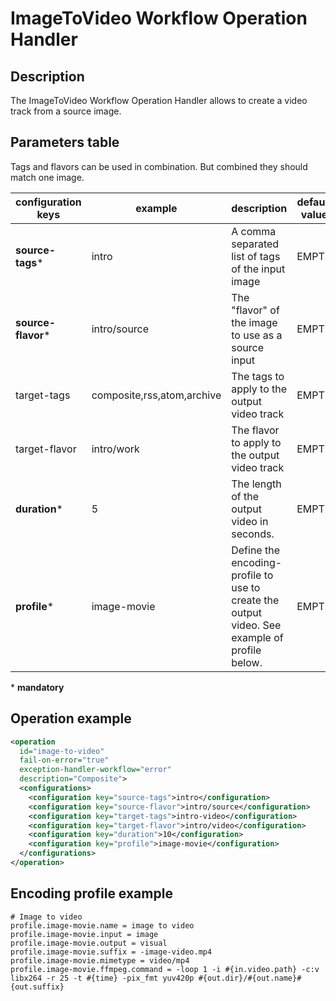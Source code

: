 # ImageToVideo Workflow Operation Handler

## Description

The ImageToVideo Workflow Operation Handler allows to create a video track from a source image.

## Parameters table

Tags and flavors can be used in combination. But combined they should match one image.

|configuration keys |example                   |description|default value|
|-------------------|--------------------------|-----------|-------------|
|**source-tags**\*  |intro                     |A comma separated list of tags of the input image|EMPTY|
|**source-flavor**\*|intro/source              |The "flavor" of the image to use as a source input|EMPTY|
|target-tags        |composite,rss,atom,archive|The tags to apply to the output video track|EMPTY|
|target-flavor      |intro/work                |The flavor to apply to the output video track|EMPTY|
|**duration**\*     |5                         |The length of the output video in seconds.|EMPTY|
|**profile**\*      |image-movie               |Define the encoding-profile to use to create the output video. See example of profile below.|EMPTY|

\* **mandatory**

## Operation example

```xml
<operation
  id="image-to-video"
  fail-on-error="true"
  exception-handler-workflow="error"
  description="Composite">
  <configurations>
    <configuration key="source-tags">intro</configuration>
    <configuration key="source-flavor">intro/source</configuration>
    <configuration key="target-tags">intro-video</configuration>
    <configuration key="target-flavor">intro/video</configuration>
    <configuration key="duration">10</configuration>
    <configuration key="profile">image-movie</configuration>
  </configurations>
</operation>
```

## Encoding profile example

    # Image to video
    profile.image-movie.name = image to video
    profile.image-movie.input = image
    profile.image-movie.output = visual
    profile.image-movie.suffix = -image-video.mp4
    profile.image-movie.mimetype = video/mp4
    profile.image-movie.ffmpeg.command = -loop 1 -i #{in.video.path} -c:v libx264 -r 25 -t #{time} -pix_fmt yuv420p #{out.dir}/#{out.name}#{out.suffix}
